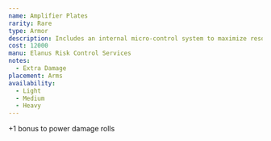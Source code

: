 ```yaml
---
name: Amplifier Plates
rarity: Rare
type: Armor
description: Includes an internal micro-control system to maximize resources.
cost: 12000
manu: Elanus Risk Control Services
notes:
  - Extra Damage
placement: Arms
availability:
  - Light
  - Medium
  - Heavy
---
```

+1 bonus to power damage rolls
